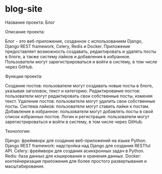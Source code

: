 # blog-site
Название проекта: Блог

Описание проекта:

Блог - это веб-приложение, созданное с использованием Django, Django REST framework, Celery, Redis и Docker. Приложение предоставляет возможность создавать, редактировать и удалять посты в блоге, а также систему лайков и добавления в избранное. Пользователи могут зарегистрироваться и войти в систему, в том числе через GitHub.

Функции проекта:

Создание постов: пользователи могут создавать новые посты в блоге, указывая заголовок, текст и категорию.
Редактирование постов: пользователи могут редактировать свои собственные посты, изменяя текст.
Удаление постов: пользователи могут удалить свои собственные посты.
Система лайков: пользователи могут ставить лайки к постам.
Добавление в избранное: пользователи могут добавлять посты в свой список избранных постов.
Логин и регистрация: пользователи могут зарегистрироваться и войти в систему, в том числе через GitHub.

Технологии:

Django: фреймворк для создания веб-приложений на языке Python.
Django REST framework: надстройка над Django для создания RESTful API.
Celery: фреймворк для создания асинхронных задач в Python.
Redis: база данных для кэширования и хранения данных.
Docker: контейнеризация приложения для более простого развертывания и масштабирования.
